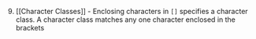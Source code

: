 9. [[Character Classes]] - Enclosing characters in `[]` specifies a character class. A character class matches any one character enclosed in the brackets